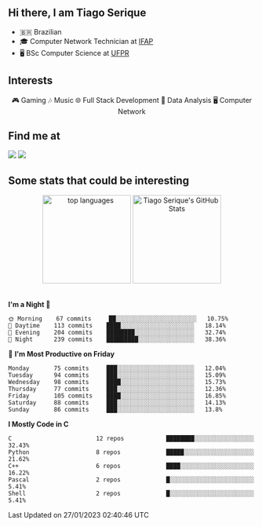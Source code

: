 
<h2> Hi there, I am Tiago Serique</h2>

<div>
	<ul>
		<li>🇧🇷 Brazilian</li>
		<li>🎓 Computer Network Technician at <a href="https://www.ifap.edu.br/">IFAP</a></li>
		<li>🖥️ BSc Computer Science at <a href="https://www.ufpr.br/portalufpr/">UFPR</a></li>
	</ul>
</div>


<h2>Interests</h2>

<div align="center">
	🎮 Gaming 🎶 Music 🌐 Full Stack Development 🎲 Data Analysis 🖥️ Computer Network
</div>

<h2>Find me at</h2>

<div>
	<a href="https://www.linkedin.com/in/tiago-serique"><img src="https://img.shields.io/badge/LinkedIn-0077B5?style=for-the-badge&logo=linkedin&logoColor=white"></a>
	<a href="https://www.instagram.com/tecseit/"><img src="https://img.shields.io/badge/Instagram-E4405F?style=for-the-badge&logo=instagram&logoColor=white"></a>
</div>

<h2>Some stats that could be interesting</h2>

<div align="center">
	<img height="180em" src="https://tiagoserique.vercel.app/api/top-langs/?layout=compact&theme=tokyonight&username=tiagoserique&langs_count=10&hide=makefile&exclude_repo=vim-mods" alt="top languages">
	<img height="180em" src="https://tiagoserique.vercel.app/api?username=tiagoserique&count_private=true&show_icons=true&theme=tokyonight&include_all_commits=true" alt="Tiago Serique's GitHub Stats">
</div> 

<br>

<!--START_SECTION:waka-->
**I'm a Night 🦉** 

```text
🌞 Morning    67 commits     ██░░░░░░░░░░░░░░░░░░░░░░░   10.75% 
🌆 Daytime    113 commits    ████░░░░░░░░░░░░░░░░░░░░░   18.14% 
🌃 Evening    204 commits    ████████░░░░░░░░░░░░░░░░░   32.74% 
🌙 Night      239 commits    █████████░░░░░░░░░░░░░░░░   38.36%

```
📅 **I'm Most Productive on Friday** 

```text
Monday       75 commits     ███░░░░░░░░░░░░░░░░░░░░░░   12.04% 
Tuesday      94 commits     ███░░░░░░░░░░░░░░░░░░░░░░   15.09% 
Wednesday    98 commits     ████░░░░░░░░░░░░░░░░░░░░░   15.73% 
Thursday     77 commits     ███░░░░░░░░░░░░░░░░░░░░░░   12.36% 
Friday       105 commits    ████░░░░░░░░░░░░░░░░░░░░░   16.85% 
Saturday     88 commits     ███░░░░░░░░░░░░░░░░░░░░░░   14.13% 
Sunday       86 commits     ███░░░░░░░░░░░░░░░░░░░░░░   13.8%

```


**I Mostly Code in C** 

```text
C                        12 repos            ████████░░░░░░░░░░░░░░░░░   32.43% 
Python                   8 repos             █████░░░░░░░░░░░░░░░░░░░░   21.62% 
C++                      6 repos             ████░░░░░░░░░░░░░░░░░░░░░   16.22% 
Pascal                   2 repos             █░░░░░░░░░░░░░░░░░░░░░░░░   5.41% 
Shell                    2 repos             █░░░░░░░░░░░░░░░░░░░░░░░░   5.41%

```



 Last Updated on 27/01/2023 02:40:46 UTC
<!--END_SECTION:waka-->
